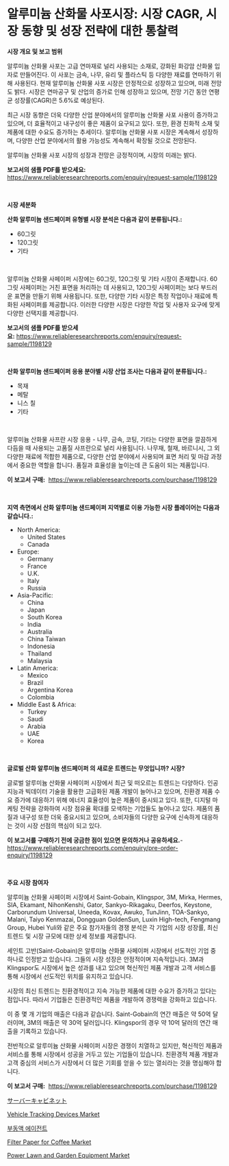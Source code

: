 <p><h1>알루미늄 산화물 사포시장: 시장 CAGR, 시장 동향 및 성장 전략에 대한 통찰력</h1></p><p><strong>시장 개요 및 보고 범위</strong></p>
<p><p>알루미늄 산화물 사포는 고급 연마재로 널리 사용되는 소재로, 강화된 화강암 산화물 입자로 만들어진다. 이 사포는 금속, 나무, 유리 및 플라스틱 등 다양한 재료를 연마하기 위해 사용된다. 현재 알루미늄 산화물 사포 시장은 안정적으로 성장하고 있으며, 미래 전망도 밝다. 시장은 연마공구 및 산업의 증가로 인해 성장하고 있으며, 전망 기간 동안 연평균 성장률(CAGR)은 5.6%로 예상된다. </p><p>최근 시장 동향은 더욱 다양한 산업 분야에서의 알루미늄 산화물 사포 사용이 증가하고 있으며, 더 효율적이고 내구성이 좋은 제품이 요구되고 있다. 또한, 환경 친화적 소재 및 제품에 대한 수요도 증가하는 추세이다. 알루미늄 산화물 사포 시장은 계속해서 성장하며, 다양한 산업 분야에서의 활용 가능성도 계속해서 확장될 것으로 전망된다. </p><p>알루미늄 산화물 사포 시장의 성장과 전망은 긍정적이며, 시장의 미래는 밝다.</p></p>
<p><strong>보고서의 샘플 PDF를 받으세요:</strong> <a href="https://www.reliableresearchreports.com/enquiry/request-sample/1198129">https://www.reliableresearchreports.com/enquiry/request-sample/1198129</a></p>
<p>&nbsp;</p>
<p><strong>시장 세분화</strong></p>
<p><strong>산화 알루미늄 샌드페이퍼 유형별 시장 분석은 다음과 같이 분류됩니다.:</strong></p>
<p><ul><li>60그릿</li><li>120그릿</li><li>기타</li></ul></p>
<p>&nbsp;</p>
<p><p>알루미늄 산화물 사페이퍼 시장에는 60그릿, 120그릿 및 기타 시장이 존재합니다. 60그릿 사페이퍼는 거친 표면을 처리하는 데 사용되고, 120그릿 사페이퍼는 보다 부드러운 표면을 만들기 위해 사용됩니다. 또한, 다양한 기타 시장은 특정 작업이나 재료에 특화된 사페이퍼를 제공합니다. 이러한 다양한 시장은 다양한 작업 및 사용자 요구에 맞게 다양한 선택지를 제공합니다.</p></p>
<p><strong>보고서의 샘플 PDF를 받으세요:</strong>&nbsp;<a href="https://www.reliableresearchreports.com/enquiry/request-sample/1198129">https://www.reliableresearchreports.com/enquiry/request-sample/1198129</a></p>
<p>&nbsp;</p>
<p><strong> 산화 알루미늄 샌드페이퍼 응용 분야별 시장 산업 조사는 다음과 같이 분류됩니다.:</strong></p>
<p><ul><li>목재</li><li>메탈</li><li>니스 칠</li><li>기타</li></ul></p>
<p>&nbsp;</p>
<p><p>알루미늄 산화물 사프란 시장 응용 - 나무, 금속, 코팅, 기타는 다양한 표면을 깔끔하게 다듬을 때 사용되는 고품질 사프란으로 널리 사용됩니다. 나무재, 철재, 바르니시, 그 외 다양한 재료에 적합한 제품으로, 다양한 산업 분야에서 사용되며 표면 처리 및 마감 과정에서 중요한 역할을 합니다. 품질과 효율성을 높이는데 큰 도움이 되는 제품입니다.</p></p>
<p><strong>이 보고서 구매:</strong>&nbsp; <a href="https://www.reliableresearchreports.com/purchase/1198129">https://www.reliableresearchreports.com/purchase/1198129</a></p>
<p>&nbsp;</p>
<p><strong>지역 측면에서 산화 알루미늄 샌드페이퍼 지역별로 이용 가능한 시장 플레이어는 다음과 같습니다.:</strong></p>
<p><ul>
    <li>
        North America:
        <ul>
            <li>United States</li>
            <li>Canada</li>
        </ul>
    </li>
    <li>
        Europe:
        <ul>
            <li>Germany</li>
            <li>France</li>
            <li>U.K.</li>
            <li>Italy</li>
            <li>Russia</li>
        </ul>
    </li>
    <li>
        Asia-Pacific:
        <ul>
            <li>China</li>
            <li>Japan</li>
            <li>South Korea</li>
            <li>India</li>
            <li>Australia</li>
            <li>China Taiwan</li>
            <li>Indonesia</li>
            <li>Thailand</li>
            <li>Malaysia</li>
        </ul>
    </li>
    <li>
        Latin America:
        <ul>
            <li>Mexico</li>
            <li>Brazil</li>
            <li>Argentina Korea</li>
            <li>Colombia</li>
        </ul>
    </li>
    <li>
        Middle East & Africa:
        <ul>
            <li>Turkey</li>
            <li>Saudi</li>
            <li>Arabia</li>
            <li>UAE</li>
            <li>Korea</li>
        </ul>
    </li>
    </ul></p>
<p>&nbsp;</p>
<p><strong>글로벌 산화 알루미늄 샌드페이퍼 의 새로운 트렌드는 무엇입니까? 시장?</strong></p>
<p><p>글로벌 알루미늄 산화물 사페이퍼 시장에서 최근 및 떠오르는 트렌드는 다양하다. 인공지능과 빅데이터 기술을 활용한 고급화된 제품 개발이 늘어나고 있으며, 친환경 제품 수요 증가에 대응하기 위해 에너지 효율성이 높은 제품이 중시되고 있다. 또한, 디지털 마케팅 전략을 강화하여 시장 점유율 확대를 모색하는 기업들도 늘어나고 있다. 제품의 품질과 내구성 또한 더욱 중요시되고 있으며, 소비자들의 다양한 요구에 신속하게 대응하는 것이 시장 선점의 핵심이 되고 있다.</p></p>
<p><strong>이 보고서를 구매하기 전에 궁금한 점이 있으면 문의하거나 공유하세요.</strong>- <a href="https://www.reliableresearchreports.com/enquiry/pre-order-enquiry/1198129">https://www.reliableresearchreports.com/enquiry/pre-order-enquiry/1198129</a></p>
<p>&nbsp;</p>
<p><strong>주요 시장 참여자</strong></p>
<p><p>알루미늄 산화물 사페이퍼 시장에서 Saint-Gobain, Klingspor, 3M, Mirka, Hermes, SIA, Ekamant, NihonKenshi, Gator, Sankyo-Rikagaku, Deerfos, Keystone, Carborundum Universal, Uneeda, Kovax, Awuko, TunJinn, TOA-Sankyo, Malani, Taiyo Kenmazai, Dongguan GoldenSun, Luxin High-tech, Fengmang Group, Hubei Yuli와 같은 주요 참가자들의 경쟁 분석은 각 기업의 시장 성장률, 최신 트렌드 및 시장 규모에 대한 상세 정보를 제공합니다.</p><p>세인트 고반(Saint-Gobain)은 알루미늄 산화물 사페이퍼 시장에서 선도적인 기업 중 하나로 인정받고 있습니다. 그들의 시장 성장은 안정적이며 지속적입니다. 3M과 Klingspor도 시장에서 높은 성과를 내고 있으며 혁신적인 제품 개발과 고객 서비스를 통해 시장에서 선도적인 위치를 유지하고 있습니다.</p><p>시장의 최신 트렌드는 친환경적이고 지속 가능한 제품에 대한 수요가 증가하고 있다는 점입니다. 따라서 기업들은 친환경적인 제품을 개발하여 경쟁력을 강화하고 있습니다.</p><p>이 중 몇 개 기업의 매출은 다음과 같습니다. Saint-Gobain의 연간 매출은 약 50억 달러이며, 3M의 매출은 약 30억 달러입니다. Klingspor의 경우 약 10억 달러의 연간 매출을 기록하고 있습니다.</p><p>전반적으로 알루미늄 산화물 사페이퍼 시장은 경쟁이 치열하고 있지만, 혁신적인 제품과 서비스를 통해 시장에서 성공을 거두고 있는 기업들이 있습니다. 친환경적 제품 개발과 고객 중심의 서비스가 시장에서 더 많은 기회를 얻을 수 있는 열쇠라는 것을 명심해야 합니다.</p></p>
<p><strong>이 보고서 구매:</strong>&nbsp;&nbsp;<a href="https://www.reliableresearchreports.com/purchase/1198129">https://www.reliableresearchreports.com/purchase/1198129</a></p>
<p><p><a href="https://github.com/bevdtkn4419963/Market-Research-Report-List-1/blob/main/48997913891.md">サーバーキャビネット</a></p><p><a href="https://iodized-pantydraco-05c.notion.site/Vehicle-Tracking-Devices-Market-Furnish-Information-about-Market-Size-Market-Share-Market-Dynamics-8605087b208845729e760588c84a35b6">Vehicle Tracking Devices Market</a></p><p><a href="https://github.com/jntpkh496620/Market-Research-Report-List-1/blob/main/81008583493.md">부동액 에이전트</a></p><p><a href="https://github.com/prosalinda88/Market-Research-Report-List-3/blob/main/filter-paper-for-coffee-market.md">Filter Paper for Coffee Market</a></p><p><a href="https://view.publitas.com/reportprime-1/insights-into-power-lawn-and-garden-equipment-market-size-analysing-market-share-trends-and-growth-from-2024-to-2031/">Power Lawn and Garden Equipment Market</a></p></p>
